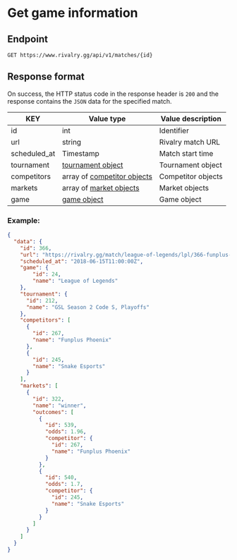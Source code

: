 # Get game information

## Endpoint

`GET https://www.rivalry.gg/api/v1/matches/{id}`

## Response format

On success, the HTTP status code in the response header is `200` and the response contains the `JSON` data for the specified match.

KEY | Value type | Value description
--- | --- | ---
id | int | Identifier
url | string | Rivalry match URL
scheduled_at | Timestamp | Match start time
tournament | [tournament object](../Objects.md#tournament) | Tournament object
competitors | array of [competitor objects](../Objects.md#competitor) | Competitor objects
markets | array of [market objects](../Objects.md#market) | Market objects
game | [game object](../Objects.md#game) | Game object


### Example:

```json
{
  "data": {
    "id": 366,
    "url": "https://rivalry.gg/match/league-of-legends/lpl/366-funplus-phoenix-vs-snake-esports",
    "scheduled_at": "2018-06-15T11:00:00Z",
  	"game": {
  		"id": 24,
  		"name": "League of Legends"
  	},
    "tournament": {
      "id": 212,
      "name": "GSL Season 2 Code S, Playoffs"
    },
    "competitors": [
      {
        "id": 267,
        "name": "Funplus Phoenix"
      },
      {
        "id": 245,
        "name": "Snake Esports"
      }
    ],
    "markets": [
      {
        "id": 322,
        "name": "winner",
        "outcomes": [
          {
            "id": 539,
            "odds": 1.96,
            "competitor": {
              "id": 267,
              "name": "Funplus Phoenix"
            }
          },
          {
            "id": 540,
            "odds": 1.7,
            "competitor": {
              "id": 245,
              "name": "Snake Esports"
            }
          }
        ]
      }
    ]
  }
}
```